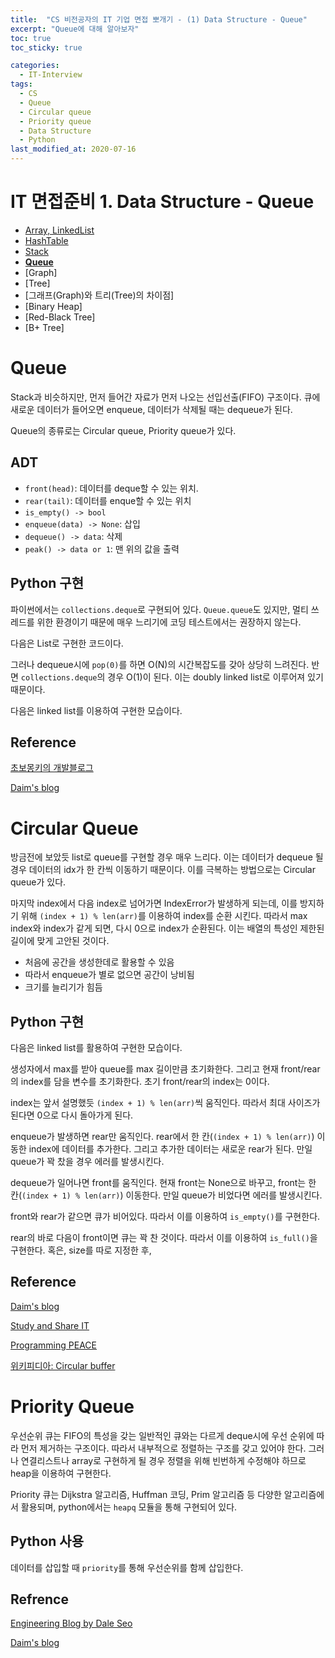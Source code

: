 ```yaml
---
title:  "CS 비전공자의 IT 기업 면접 뽀개기 - (1) Data Structure - Queue"
excerpt: "Queue에 대해 알아보자"
toc: true
toc_sticky: true

categories:
  - IT-Interview
tags:
  - CS
  - Queue
  - Circular queue
  - Priority queue
  - Data Structure
  - Python
last_modified_at: 2020-07-16
---
```


# IT 면접준비 1. Data Structure - Queue
- [Array, LinkedList](https://inhyeokyoo.github.io/recruiting/Data-Structure-Array-LinkedList/)
- [HashTable](https://inhyeokyoo.github.io/recruiting/Data-Structure-HashTable/)
- [Stack](https://inhyeokyoo.github.io/recruiting/Data-Structure-Stack/)
- **[Queue](https://inhyeokyoo.github.io/recruiting/Data-Structure-Queue/)**
- [Graph]
- [Tree]
- [그래프(Graph)와 트리(Tree)의 차이점]
- [Binary Heap]
- [Red-Black Tree]
- [B+ Tree]


# Queue

Stack과 비슷하지만, 먼저 들어간 자료가 먼저 나오는 선입선출(FIFO) 구조이다. 큐에 새로운 데이터가 들어오면 enqueue, 데이터가 삭제될 때는 dequeue가 된다.

Queue의 종류로는 Circular queue, Priority queue가 있다.

## ADT

- `front(head)`: 데이터를 deque할 수 있는 위치.
- `rear(tail)`: 데이터를 enque할 수 있는 위치
- `is_empty() -> bool` 
- `enqueue(data) -> None`: 삽입
- `dequeue() -> data`: 삭제
- `peak() -> data or 1`: 맨 위의 값을 출력

## Python 구현

파이썬에서는 `collections.deque`로 구현되어 있다. `Queue.queue`도 있지만, 멀티 쓰레드를 위한 환경이기 때문에 매우 느리기에 코딩 테스트에서는 권장하지 않는다.

다음은 List로 구현한 코드이다.

<script src="https://gist.github.com/InhyeokYoo/f727945c6cf6dc9402a12e6fa390dcc6.js"></script>

그러나 dequeue시에 `pop(0)`를 하면 O(N)의 시간복잡도를 갖아 상당히 느려진다. 반면 `collections.deque`의 경우 O(1)이 된다. 이는 doubly linked list로 이루어져 있기 때문이다.

다음은 linked list를 이용하여 구현한 모습이다.

<script src="https://gist.github.com/InhyeokYoo/8e8ce07795682f3cf16f8341c232f923.js"></script>


## Reference

[초보몽키의 개발블로그](https://wayhome25.github.io/cs/2017/04/18/cs-21/)

[Daim's blog](https://daimhada.tistory.com/107?category=820522)

# Circular Queue

방금전에 보았듯 list로 queue를 구현할 경우 매우 느리다. 이는 데이터가 dequeue 될 경우 데이터의 idx가 한 칸씩 이동하기 때문이다. 이를 극복하는 방법으로는 Circular queue가 있다.

마지막 index에서 다음 index로 넘어가면 IndexError가 발생하게 되는데, 이를 방지하기 위해 `(index + 1) % len(arr)`를 이용하여
index를 순환 시킨다. 따라서 max index와 index가 같게 되면, 다시 0으로 index가 순환된다.
이는 배열의 특성인 제한된 길이에 맞게 고안된 것이다.

- 처음에 공간을 생성한데로 활용할 수 있음
- 따라서 enqueue가 별로 없으면 공간이 낭비됨
- 크기를 늘리기가 힘듬

## Python 구현

다음은 linked list를 활용하여 구현한 모습이다.

생성자에서 max를 받아 queue를 max 길이만큼 초기화한다. 그리고 현재 front/rear의 index를 담을 변수를 초기화한다.
초기 front/rear의 index는 0이다.

index는 앞서 설명했듯 `(index + 1) % len(arr)`씩 움직인다. 따라서 최대 사이즈가 된다면 0으로 다시 돌아가게 된다.

enqueue가 발생하면 rear만 움직인다. 
rear에서 한 칸(`(index + 1) % len(arr)`) 이동한 index에 데이터를 추가한다.
그리고 추가한 데이터는 새로운 rear가 된다.
만일 queue가 꽉 찼을 경우 에러를 발생시킨다.

dequeue가 일어나면 front를 움직인다.
현재 front는 None으로 바꾸고, 
front는 한 칸(`(index + 1) % len(arr)`) 이동한다.
만일 queue가 비었다면 에러를 발생시킨다.

front와 rear가 같으면 큐가 비어있다. 따라서 이를 이용하여 `is_empty()`를 구현한다.

rear의 바로 다음이 front이면 큐는 꽉 찬 것이다. 따라서 이를 이용하여 `is_full()`을 구현한다.
혹은, size를 따로 지정한 후,

<script src="https://gist.github.com/InhyeokYoo/bf94c4d59230a1473e64bd6cad1d8f50.js"></script>

## Reference

[Daim's blog](https://daimhada.tistory.com/168?category=820522)

[Study and Share IT](http://geonkim1.blogspot.com/2019/02/circularqueuepython.html)

[Programming PEACE](https://mailmail.tistory.com/41)

[위키피디아: Circular buffer](https://en.wikipedia.org/wiki/Circular_buffer)


# Priority Queue

우선순위 큐는 FIFO의 특성을 갖는 일반적인 큐와는 다르게 deque시에 우선 순위에 따라 먼저 제거하는 구조이다.
따라서 내부적으로 정렬하는 구조를 갖고 있어야 한다. 그러나 연결리스트나 array로 구현하게 될 경우
정렬을 위해 빈번하게 수정해야 하므로 heap을 이용하여 구현한다.

Priority 큐는 Dijkstra 알고리즘, Huffman 코딩, Prim 알고리즘 등 다양한 알고리즘에서 활용되며,
python에서는 `heapq` 모듈을 통해 구현되어 있다.

## Python 사용

데이터를 삽입할 때 `priority`를 통해 우선순위를 함께 삽입한다.

<script src="https://gist.github.com/InhyeokYoo/a13baae14048473041262f070d06abc4.js"></script>

## Refrence

[Engineering Blog  by Dale Seo](https://www.daleseo.com/python-priority-queue/)

[Daim's blog](https://daimhada.tistory.com/169?category=820522)
